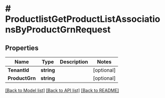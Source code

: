 # # ProductlistGetProductListAssociationsByProductGrnRequest


## Properties 


Name | Type | Description | Notes
------------ | ------------- | ------------- | -------------
**TenantId**| **string** |   | [optional]
**ProductGrn**| **string** |   | [optional]


[[Back to Model list]](../../README.md#models) [[Back to API list]](../../README.md#endpoints) [[Back to README]](../../README.md)

